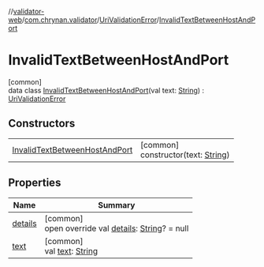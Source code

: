 //[validator-web](../../../../index.md)/[com.chrynan.validator](../../index.md)/[UriValidationError](../index.md)/[InvalidTextBetweenHostAndPort](index.md)

# InvalidTextBetweenHostAndPort

[common]\
data class [InvalidTextBetweenHostAndPort](index.md)(val text: [String](https://kotlinlang.org/api/latest/jvm/stdlib/kotlin/-string/index.html)) : [UriValidationError](../index.md)

## Constructors

| | |
|---|---|
| [InvalidTextBetweenHostAndPort](-invalid-text-between-host-and-port.md) | [common]<br>constructor(text: [String](https://kotlinlang.org/api/latest/jvm/stdlib/kotlin/-string/index.html)) |

## Properties

| Name | Summary |
|---|---|
| [details](../details.md) | [common]<br>open override val [details](../details.md): [String](https://kotlinlang.org/api/latest/jvm/stdlib/kotlin/-string/index.html)? = null |
| [text](text.md) | [common]<br>val [text](text.md): [String](https://kotlinlang.org/api/latest/jvm/stdlib/kotlin/-string/index.html) |
